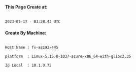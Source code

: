
   
#### This Page Create at:

```bash

2023-05-17 - 03:28:43 UTC

```

#### Create By Machine:

```bash

Host Name : fv-az193-445

platform  : Linux-5.15.0-1037-azure-x86_64-with-glibc2.35

Ip Local  : 10.1.0.75

```

